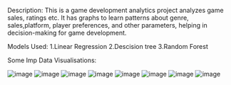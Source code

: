 Description:
This is a  game development analytics project analyzes game sales, ratings etc. It has graphs to learn patterns about genre, sales,platform, player preferences, and other parameters, helping in decision-making for game development.

Models Used:
1.Linear Regression
2.Descision tree
3.Random Forest

Some Imp Data Visualisations:


![image](https://github.com/smty2018/MindWave/assets/74114936/db974854-8920-4a22-8c7e-648caeb594de)
![image](https://github.com/smty2018/MindWave/assets/74114936/faab717e-9354-410e-ab21-fd63335bfbe2)
![image](https://github.com/smty2018/MindWave/assets/74114936/85c238c7-e53b-4b6b-a9c9-ce327d02bb6e)
![image](https://github.com/smty2018/MindWave/assets/74114936/3f0fa113-519d-4595-a179-9fadc3ba18fd)
![image](https://github.com/smty2018/MindWave/assets/74114936/8773504c-2b9a-4cd7-9923-9fa10b3e1adf)
![image](https://github.com/smty2018/MindWave/assets/74114936/b8c29f62-1670-47b6-914d-ddaa9537b56d)
![image](https://github.com/smty2018/MindWave/assets/74114936/9f98e0cf-4428-46a8-ae45-8037b584a160)
![image](https://github.com/smty2018/MindWave/assets/74114936/af3ceb97-ec66-4f2e-8e01-f6955d1def28)







